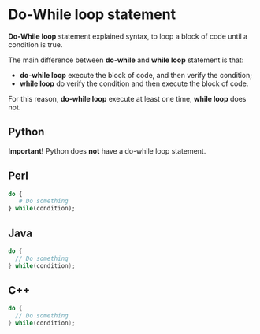 # Do-While loop statement
**Do-While loop** statement explained syntax, to loop a block of code until a condition is true.

The main difference between **do-while** and **while loop** statement is that:
- **do-while loop** execute the block of code, and then verify the condition;
- **while loop** do verify the condition and then execute the block of code.

For this reason, **do-while loop** execute at least one time, **while loop** does not.

## Python
**Important!** Python does **not** have a do-while loop statement.

## Perl
```perl
do {
   # Do something
} while(condition);
```

## Java
```java
do {
  // Do something
} while(condition);
```

## C++
```cpp
do {
  // Do something
} while(condition);
```
